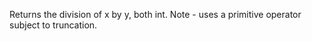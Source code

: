   Returns the division of x by y, both int.
  Note - uses a primitive operator subject to truncation.